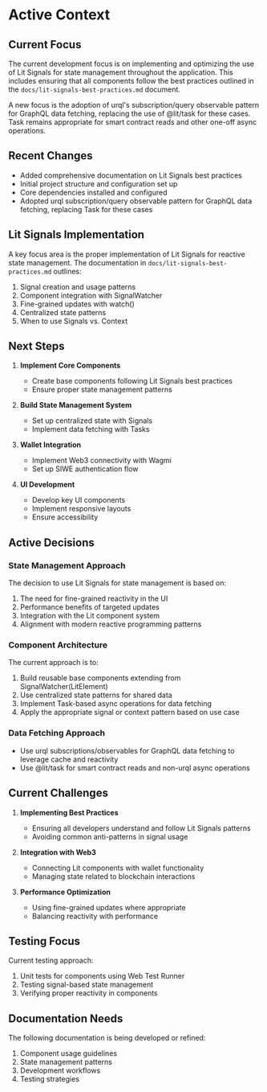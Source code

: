 # Active Context

## Current Focus

The current development focus is on implementing and optimizing the use of Lit Signals for state management throughout the application. This includes ensuring that all components follow the best practices outlined in the `docs/lit-signals-best-practices.md` document.

A new focus is the adoption of urql's subscription/query observable pattern for GraphQL data fetching, replacing the use of @lit/task for these cases. Task remains appropriate for smart contract reads and other one-off async operations.

## Recent Changes

- Added comprehensive documentation on Lit Signals best practices
- Initial project structure and configuration set up
- Core dependencies installed and configured
- Adopted urql subscription/query observable pattern for GraphQL data fetching, replacing Task for these cases

## Lit Signals Implementation

A key focus area is the proper implementation of Lit Signals for reactive state management. The documentation in `docs/lit-signals-best-practices.md` outlines:

1. Signal creation and usage patterns
2. Component integration with SignalWatcher
3. Fine-grained updates with watch()
4. Centralized state patterns
5. When to use Signals vs. Context

## Next Steps

1. **Implement Core Components**

   - Create base components following Lit Signals best practices
   - Ensure proper state management patterns

2. **Build State Management System**

   - Set up centralized state with Signals
   - Implement data fetching with Tasks

3. **Wallet Integration**

   - Implement Web3 connectivity with Wagmi
   - Set up SIWE authentication flow

4. **UI Development**
   - Develop key UI components
   - Implement responsive layouts
   - Ensure accessibility

## Active Decisions

### State Management Approach

The decision to use Lit Signals for state management is based on:

1. The need for fine-grained reactivity in the UI
2. Performance benefits of targeted updates
3. Integration with the Lit component system
4. Alignment with modern reactive programming patterns

### Component Architecture

The current approach is to:

1. Build reusable base components extending from SignalWatcher(LitElement)
2. Use centralized state patterns for shared data
3. Implement Task-based async operations for data fetching
4. Apply the appropriate signal or context pattern based on use case

### Data Fetching Approach

- Use urql subscriptions/observables for GraphQL data fetching to leverage cache and reactivity
- Use @lit/task for smart contract reads and non-urql async operations

## Current Challenges

1. **Implementing Best Practices**

   - Ensuring all developers understand and follow Lit Signals patterns
   - Avoiding common anti-patterns in signal usage

2. **Integration with Web3**

   - Connecting Lit components with wallet functionality
   - Managing state related to blockchain interactions

3. **Performance Optimization**
   - Using fine-grained updates where appropriate
   - Balancing reactivity with performance

## Testing Focus

Current testing approach:

1. Unit tests for components using Web Test Runner
2. Testing signal-based state management
3. Verifying proper reactivity in components

## Documentation Needs

The following documentation is being developed or refined:

1. Component usage guidelines
2. State management patterns
3. Development workflows
4. Testing strategies
